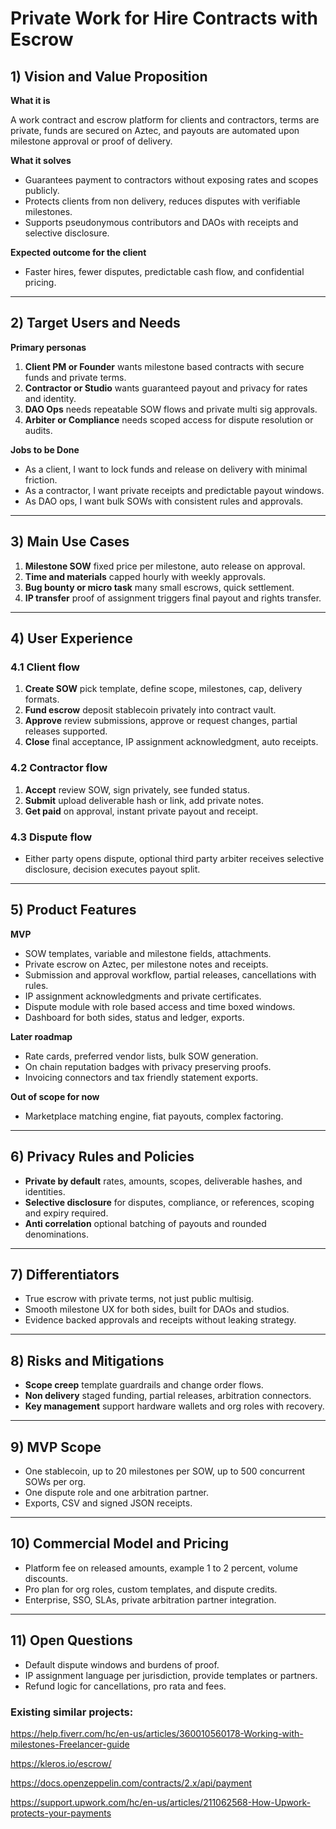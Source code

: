 # Private Work for Hire Contracts with Escrow

## 1) Vision and Value Proposition

**What it is**

A work contract and escrow platform for clients and contractors, terms are private, funds are secured on Aztec, and payouts are automated upon milestone approval or proof of delivery.

**What it solves**

- Guarantees payment to contractors without exposing rates and scopes publicly.
- Protects clients from non delivery, reduces disputes with verifiable milestones.
- Supports pseudonymous contributors and DAOs with receipts and selective disclosure.

**Expected outcome for the client**

- Faster hires, fewer disputes, predictable cash flow, and confidential pricing.

---

## 2) Target Users and Needs

**Primary personas**

1. **Client PM or Founder** wants milestone based contracts with secure funds and private terms.
2. **Contractor or Studio** wants guaranteed payout and privacy for rates and identity.
3. **DAO Ops** needs repeatable SOW flows and private multi sig approvals.
4. **Arbiter or Compliance** needs scoped access for dispute resolution or audits.

**Jobs to be Done**

- As a client, I want to lock funds and release on delivery with minimal friction.
- As a contractor, I want private receipts and predictable payout windows.
- As DAO ops, I want bulk SOWs with consistent rules and approvals.

---

## 3) Main Use Cases

1. **Milestone SOW** fixed price per milestone, auto release on approval.
2. **Time and materials** capped hourly with weekly approvals.
3. **Bug bounty or micro task** many small escrows, quick settlement.
4. **IP transfer** proof of assignment triggers final payout and rights transfer.

---

## 4) User Experience

### 4.1 Client flow

1. **Create SOW** pick template, define scope, milestones, cap, delivery formats.
2. **Fund escrow** deposit stablecoin privately into contract vault.
3. **Approve** review submissions, approve or request changes, partial releases supported.
4. **Close** final acceptance, IP assignment acknowledgment, auto receipts.

### 4.2 Contractor flow

1. **Accept** review SOW, sign privately, see funded status.
2. **Submit** upload deliverable hash or link, add private notes.
3. **Get paid** on approval, instant private payout and receipt.

### 4.3 Dispute flow

- Either party opens dispute, optional third party arbiter receives selective disclosure, decision executes payout split.

---

## 5) Product Features

**MVP**

- SOW templates, variable and milestone fields, attachments.
- Private escrow on Aztec, per milestone notes and receipts.
- Submission and approval workflow, partial releases, cancellations with rules.
- IP assignment acknowledgments and private certificates.
- Dispute module with role based access and time boxed windows.
- Dashboard for both sides, status and ledger, exports.

**Later roadmap**

- Rate cards, preferred vendor lists, bulk SOW generation.
- On chain reputation badges with privacy preserving proofs.
- Invoicing connectors and tax friendly statement exports.

**Out of scope for now**

- Marketplace matching engine, fiat payouts, complex factoring.

---

## 6) Privacy Rules and Policies

- **Private by default** rates, amounts, scopes, deliverable hashes, and identities.
- **Selective disclosure** for disputes, compliance, or references, scoping and expiry required.
- **Anti correlation** optional batching of payouts and rounded denominations.

---

## 7) Differentiators

- True escrow with private terms, not just public multisig.
- Smooth milestone UX for both sides, built for DAOs and studios.
- Evidence backed approvals and receipts without leaking strategy.

---

## 8) Risks and Mitigations

- **Scope creep** template guardrails and change order flows.
- **Non delivery** staged funding, partial releases, arbitration connectors.
- **Key management** support hardware wallets and org roles with recovery.

---

## 9) MVP Scope

- One stablecoin, up to 20 milestones per SOW, up to 500 concurrent SOWs per org.
- One dispute role and one arbitration partner.
- Exports, CSV and signed JSON receipts.

---

## 10) Commercial Model and Pricing

- Platform fee on released amounts, example 1 to 2 percent, volume discounts.
- Pro plan for org roles, custom templates, and dispute credits.
- Enterprise, SSO, SLAs, private arbitration partner integration.

---

## 11) Open Questions

- Default dispute windows and burdens of proof.
- IP assignment language per jurisdiction, provide templates or partners.
- Refund logic for cancellations, pro rata and fees.

### **Existing similar projects:**

https://help.fiverr.com/hc/en-us/articles/360010560178-Working-with-milestones-Freelancer-guide

https://kleros.io/escrow/

https://docs.openzeppelin.com/contracts/2.x/api/payment

https://support.upwork.com/hc/en-us/articles/211062568-How-Upwork-protects-your-payments